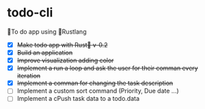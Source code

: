 # todo-cli
🧾To do app using 🦀Rustlang 

- [x] ~~Make todo app with Rust🦀 v-0.2~~
- [x] ~~Build an application~~
- [x] ~~Improve visualization adding color~~
- [x] ~~Implement a run a loop and ask the user for their comman every iteration~~
- [x] ~~Implement a comman for changing the task description~~
- [ ] Implement a custom sort command (Priority, Due date ...)
- [ ] Implement a cPush task data to a todo.data
